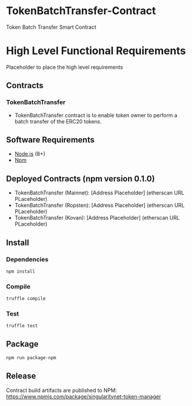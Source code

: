 # TokenBatchTransfer-Contract
Token Batch Transfer Smart Contract

# High Level Functional Requirements

Placeholder to place the high level requirements

## Contracts

### TokenBatchTransfer
* TokenBatchTransfer contract is to enable token owner to perform a batch transfer of the ERC20 tokens.

## Software Requirements
* [Node.js](https://github.com/nodejs/node) (8+)
* [Npm](https://www.npmjs.com/package/npm)

## Deployed Contracts (npm version 0.1.0)

* TokenBatchTransfer (Mainnet): [Address Placeholder] (etherscan URL PLaceholder)
* TokenBatchTransfer (Ropsten): [Address Placeholder] (etherscan URL PLaceholder)
* TokenBatchTransfer (Kovan): [Address Placeholder] (etherscan URL PLaceholder)

## Install

### Dependencies
```bash
npm install
```

### Compile 
```bash
truffle compile
```

### Test 
```bash
truffle test
```

## Package
```bash
npm run package-npm
```

## Release
Contract build artifacts are published to NPM: https://www.npmjs.com/package/singularitynet-token-manager
